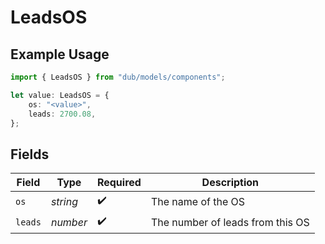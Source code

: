 # LeadsOS

## Example Usage

```typescript
import { LeadsOS } from "dub/models/components";

let value: LeadsOS = {
    os: "<value>",
    leads: 2700.08,
};
```

## Fields

| Field                            | Type                             | Required                         | Description                      |
| -------------------------------- | -------------------------------- | -------------------------------- | -------------------------------- |
| `os`                             | *string*                         | :heavy_check_mark:               | The name of the OS               |
| `leads`                          | *number*                         | :heavy_check_mark:               | The number of leads from this OS |